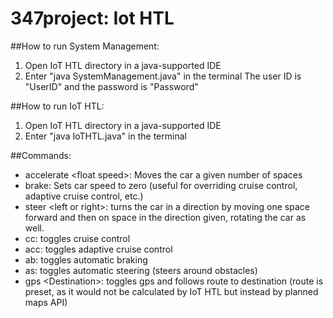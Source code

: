 # 347project: Iot HTL

##How to run System Management:
1.  Open IoT HTL directory in a java-supported IDE
2.  Enter "java SystemManagement.java" in the terminal
The user ID is "UserID" and the password is "Password"

##How to run IoT HTL:
1.  Open IoT HTL directory in a java-supported IDE
2.  Enter "java IoTHTL.java" in the terminal

##Commands:
- accelerate &lt;float speed&gt;: Moves the car a given number of spaces
- brake: Sets car speed to zero (useful for overriding cruise control, adaptive cruise control, etc.)
- steer &lt;left or right&gt;: turns the car in a direction by moving one space forward and then on space in the direction given, rotating the car as well.
- cc: toggles cruise control
- acc: toggles adaptive cruise control
- ab: toggles automatic braking
- as: toggles automatic steering (steers around obstacles)
- gps &lt;Destination&gt;: toggles gps and follows route to destination (route is preset, as it would not be calculated by IoT HTL but instead by planned maps API)
